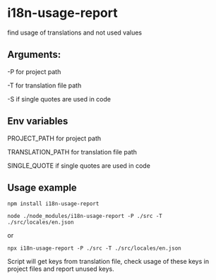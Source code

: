 # i18n-usage-report
find usage of translations and not used values

## Arguments:

-P for project path

-T for translation file path

-S if single quotes are used in code

## Env variables

PROJECT_PATH for project path

TRANSLATION_PATH for translation file path

SINGLE_QUOTE if single quotes are used in code

## Usage example

```
npm install i18n-usage-report

node ./node_modules/i18n-usage-report -P ./src -T ./src/locales/en.json
```
or
```
npx i18n-usage-report -P ./src -T ./src/locales/en.json
```

Script will get keys from translation file, check usage of these keys in project files and report unused keys.
